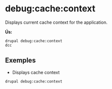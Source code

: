 # debug:cache:context
Displays current cache context for the application.

**Ús:**
```
drupal debug:cache:context
dcc
```

## Exemples
* Displays cache context
```
drupal debug:cache:context
```
